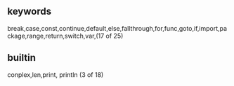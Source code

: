 ## keywords

break,case,const,continue,default,else,fallthrough,for,func,goto,if,import,package,range,return,switch,var,(17 of 25)

## builtin

conplex,len,print, println (3 of 18)